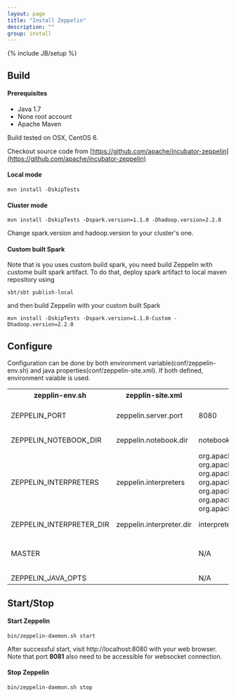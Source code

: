 ```yaml
---
layout: page
title: "Install Zeppelin"
description: ""
group: install
---
```

{% include JB/setup %}



## Build

#### Prerequisites

 * Java 1.7
 * None root account
 * Apache Maven

Build tested on OSX, CentOS 6.

Checkout source code from [https://github.com/apache/incubator-zeppelin](https://github.com/apache/incubator-zeppelin)

#### Local mode

```
mvn install -DskipTests
```

#### Cluster mode

```
mvn install -DskipTests -Dspark.version=1.1.0 -Dhadoop.version=2.2.0
```

Change spark.version and hadoop.version to your cluster's one.

#### Custom built Spark

Note that is you uses custom build spark, you need build Zeppelin with custome built spark artifact. To do that, deploy spark artifact to local maven repository using

```
sbt/sbt publish-local
```

and then build Zeppelin with your custom built Spark

```
mvn install -DskipTests -Dspark.version=1.1.0-Custom -Dhadoop.version=2.2.0
```




## Configure

Configuration can be done by both environment variable(conf/zeppelin-env.sh) and java properties(conf/zeppelin-site.xml). If both defined, environment vaiable is used.


<table class="table-configuration">
  <tr>
    <th>zepplin-env.sh</th>
    <th>zepplin-site.xml</th>
    <th>Default value</th>
    <th>Description</th>
  </tr>
  <tr>
    <td>ZEPPELIN_PORT</td>
    <td>zeppelin.server.port</td>
    <td>8080</td>
    <td>Zeppelin server port. Note that port+1 is used for web socket</td>
  </tr>
  <tr>
    <td>ZEPPELIN_NOTEBOOK_DIR</td>
    <td>zeppelin.notebook.dir</td>
    <td>notebook</td>
    <td>Where notebook file is saved</td>
  </tr>
  <tr>
    <td>ZEPPELIN_INTERPRETERS</td>
    <td>zeppelin.interpreters</td>
  <description></description>
    <td>org.apache.zeppelin.spark.SparkInterpreter,<br />org.apache.zeppelin.spark.PySparkInterpreter,<br />org.apache.zeppelin.spark.SparkSqlInterpreter,<br />org.apache.zeppelin.spark.DepInterpreter,<br />org.apache.zeppelin.markdown.Markdown,<br />org.apache.zeppelin.shell.ShellInterpreter,<br />org.apache.zeppelin.hive.HiveInterpreter</td>
    <td>Comma separated interpreter configurations [Class]. First interpreter become a default</td>
  </tr>
  <tr>
    <td>ZEPPELIN_INTERPRETER_DIR</td>
    <td>zeppelin.interpreter.dir</td>
    <td>interpreter</td>
    <td>Zeppelin interpreter directory</td>
  </tr>
  <tr>
    <td>MASTER</td>
    <td></td>
    <td>N/A</td>
    <td>Spark master url. eg. spark://master_addr:7077. Leave empty if you want to use local mode</td>
  </tr>
  <tr>
    <td>ZEPPELIN_JAVA_OPTS</td>
    <td></td>
    <td>N/A</td>
    <td>JVM Options</td>
</table>

## Start/Stop
#### Start Zeppelin

```
bin/zeppelin-daemon.sh start
```
After successful start, visit http://localhost:8080 with your web browser.
Note that port **8081** also need to be accessible for websocket connection.

#### Stop Zeppelin

```
bin/zeppelin-daemon.sh stop
```


